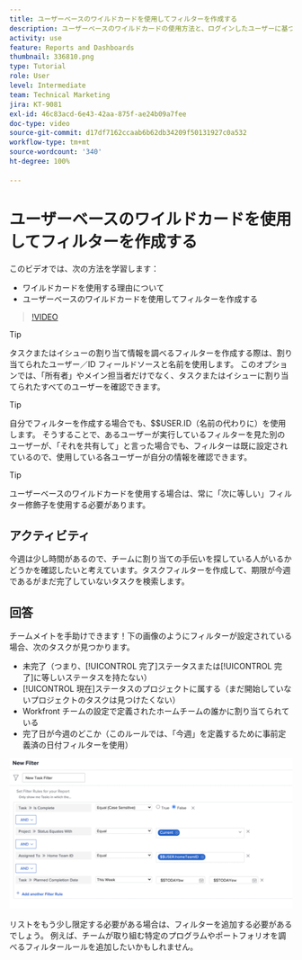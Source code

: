 ```yaml
---
title: ユーザーベースのワイルドカードを使用してフィルターを作成する
description: ユーザーベースのワイルドカードの使用方法と、ログインしたユーザーに基づくフィルターの作成方法について説明します。
activity: use
feature: Reports and Dashboards
thumbnail: 336810.png
type: Tutorial
role: User
level: Intermediate
team: Technical Marketing
jira: KT-9081
exl-id: 46c83acd-6e43-42aa-875f-ae24b09a7fee
doc-type: video
source-git-commit: d17df7162ccaab6b62db34209f50131927c0a532
workflow-type: tm+mt
source-wordcount: '340'
ht-degree: 100%

---
```


# ユーザーベースのワイルドカードを使用してフィルターを作成する

このビデオでは、次の方法を学習します：

* ワイルドカードを使用する理由について
* ユーザーベースのワイルドカードを使用してフィルターを作成する

>[!VIDEO](https://video.tv.adobe.com/v/336810/?quality=12&learn=on&enablevpops)

>[!TIP]
>
>タスクまたはイシューの割り当て情報を調べるフィルターを作成する際は、割り当てられたユーザー／ID フィールドソースと名前を使用します。 このオプションでは、「所有者」やメイン担当者だけでなく、タスクまたはイシューに割り当てられたすべてのユーザーを確認できます。

>[!TIP]
>
>自分でフィルターを作成する場合でも、$$USER.ID（名前の代わりに）を使用します。 そうすることで、あるユーザーが実行しているフィルターを見た別のユーザーが、「それを共有して」と言った場合でも、フィルターは既に設定されているので、使用している各ユーザーが自分の情報を確認できます。

>[!TIP]
>
>ユーザーベースのワイルドカードを使用する場合は、常に「次に等しい」フィルター修飾子を使用する必要があります。

## アクティビティ

今週は少し時間があるので、チームに割り当ての手伝いを探している人がいるかどうかを確認したいと考えています。タスクフィルターを作成して、期限が今週であるがまだ完了していないタスクを検索します。

## 回答

チームメイトを手助けできます！下の画像のようにフィルターが設定されている場合、次のタスクが見つかります。

* 未完了（つまり、[!UICONTROL 完了]ステータスまたは[!UICONTROL 完了]に等しいステータスを持たない）
* [!UICONTROL 現在]ステータスのプロジェクトに属する（まだ開始していないプロジェクトのタスクは見つけたくない）
* Workfront チームの設定で定義されたホームチームの誰かに割り当てられている
* 完了日が今週のどこか（このルールでは、「今週」を定義するために事前定義済の日付フィルターを使用）

![ユーザーベースのワイルドカードを使用してタスクフィルターを作成する画面の画像](assets/user-wildcard-exercise-answer.png)

リストをもう少し限定する必要がある場合は、フィルターを追加する必要があるでしょう。 例えば、チームが取り組む特定のプログラムやポートフォリオを調べるフィルタールールを追加したいかもしれません。

